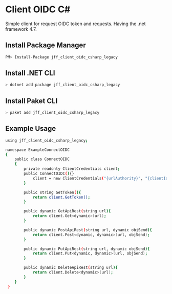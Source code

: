 # Client OIDC C#
Simple client for request OIDC token and requests. Having the .net framework 4.7.

## Install Package Manager

```bash
PM> Install-Package jff_client_oidc_csharp_legacy
```

## Install .NET CLI

```bash
> dotnet add package jff_client_oidc_csharp_legacy
```

## Install Paket CLI

```bash
> paket add jff_client_oidc_csharp_legacy
```

## Example Usage

```bash
using jff_client_oidc_csharp_legacy;

namespace ExampleConnectOIDC
{
    public class ConnectOIDC
    {
        private readonly ClientCredentials client;
        public ConnectOIDC(){}
            client = new ClientCredentials("{urlAuthority}", "{clientId}", "{clientSecret}", new string[] { "openid" });
        }

        public string GetToken(){
            return client.GetToken();
        }

        public dynamic GetApiRest(string url){
            return client.Get<dynamic>(url);
        }

        public dynamic PostApiRest(string url, dynamic objSend){
            return client.Post<dynamic, dynamic>(url, objSend);
        }

        public dynamic PutApiRest(string url, dynamic objSend){
            return client.Put<dynamic, dynamic>(url, objSend);
        }

        public dynamic DeleteApiRest(string url){
            return client.Delete<dynamic>(url);
        }
    }
 }
```
